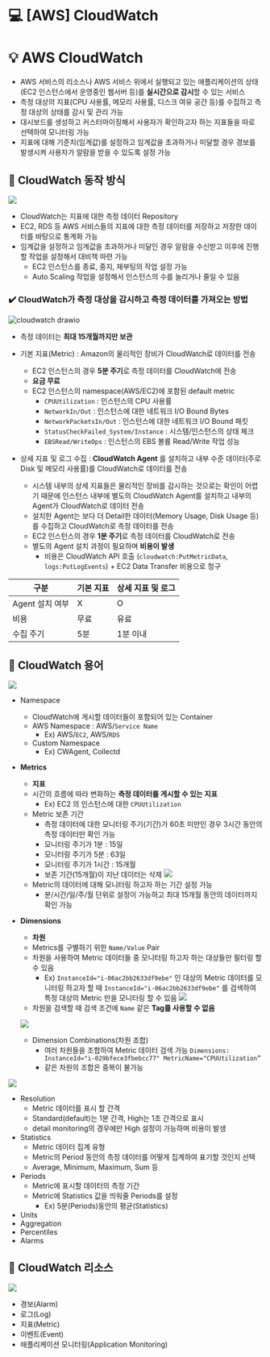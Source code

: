 💻 [AWS] CloudWatch
==================
# 💡 AWS CloudWatch 

* AWS 서비스의 리소스나 AWS 서비스 위에서 실행되고 있는 애플리케이션의 상태(EC2 인스턴스에서 운영중인 웹서버 등)를 **실시간으로 감시**할 수 있는 서비스
* 측정 대상의 지표(CPU 사용률, 메모리 사용률, 디스크 여유 공간 등)를 수집하고 측정 대상의 상태를 감시 및 관리 가능
* 대시보드를 생성하고 커스터마이징해서 사용자가 확인하고자 하는 지표들을 따로 선택하여 모니터링 가능
* 지표에 대해 기준치(임계값)를 설정하고 임계값을 초과하거나 미달할 경우 경보를 발생시켜 사용자가 알람을 받을 수 있도록 설정 가능


## 📌 CloudWatch 동작 방식

![](https://images.velog.io/images/dustjs159/post/5a76f9a1-7fb9-4e59-924f-196e26f5f652/%E1%84%89%E1%85%B3%E1%84%8F%E1%85%B3%E1%84%85%E1%85%B5%E1%86%AB%E1%84%89%E1%85%A3%E1%86%BA%202022-01-17%2019.27.42.png)

* CloudWatch는 지표에 대한 측정 데이터 Repository
* EC2, RDS 등 AWS 서비스들의 지표에 대한 측정 데이터를 저장하고 저장한 데이터를 바탕으로 통계화 가능 
* 임계값을 설정하고 임계값을 초과하거나 미달인 경우 알람을 수신받고 이후에 진행할 작업을 설정해서 대비책 마련 가능
  * EC2 인스턴스를 종료, 중지, 재부팅의 작업 설정 가능
  * Auto Scaling 작업을 설정해서 인스턴스의 수를 늘리거나 줄일 수 있음

### ✔️ CloudWatch가 측정 대상을 감시하고 측정 데이터를 가져오는 방법

![cloudwatch drawio](https://user-images.githubusercontent.com/57285121/201511729-a868359e-bd30-4806-84b4-c345ae4b8d57.png)

* 측정 데이터는 **최대 15개월까지만 보관**
* 기본 지표(Metric) : Amazon의 물리적인 장비가 CloudWatch로 데이터를 전송
  * EC2 인스턴스의 경우 **5분 주기**로 측정 데이터를 CloudWatch에 전송
  * **요금 무료**
  * EC2 인스턴스의 namespace(AWS/EC2)에 포함된 default metric
    * ``CPUUtilization`` : 인스턴스의 CPU 사용률
    * ``NetworkIn/Out`` : 인스턴스에 대한 네트워크 I/O Bound Bytes
    * ``NetworkPacketsIn/Out`` : 인스턴스에 대한 네트워크 I/O Bound 패킷
    * ``StatusCheckFailed_System/Instance`` : 시스템/인스턴스의 상태 체크
    * ``EBSRead/WriteOps`` : 인스턴스의 EBS 볼륨 Read/Write 작업 성능

* 상세 지표 및 로그 수집 : **CloudWatch Agent** 를 설치하고 내부 수준 데이터(주로 Disk 및 메모리 사용률)를 CloudWatch로 데이터를 전송
  * 시스템 내부의 상세 지표들은 물리적인 장비를 감시하는 것으로는 확인이 어렵기 때문에 인스턴스 내부에 별도의 CloudWatch Agent를 설치하고 내부의 Agent가 CloudWatch로 데이터 전송
  * 설치한 Agent는 보다 더 Detail한 데이터(Memory Usage, Disk Usage 등)를 수집하고 CloudWatch로 측정 데이터를 전송
  * EC2 인스턴스의 경우 **1분 주기**로 측정 데이터를 CloudWatch로 전송
  * 별도의 Agent 설치 과정이 필요하며 **비용이 발생**
    * 비용은 CloudWatch API 호출 (`cloudwatch:PutMetricData`, `logs:PutLogEvents`) + EC2 Data Transfer 비용으로 청구

|구분|기본 지표|상세 지표 및 로그|
|------|---|---|
|Agent 설치 여부|X|O|
|비용|무료|유료|
|수집 주기|5분|1분 이내|

## 📌 CloudWatch 용어

![](https://images.velog.io/images/dustjs159/post/656dc66a-3b03-485c-8f8b-afddac0445a2/%E1%84%89%E1%85%B3%E1%84%8F%E1%85%B3%E1%84%85%E1%85%B5%E1%86%AB%E1%84%89%E1%85%A3%E1%86%BA%202022-01-18%2009.08.58.png)

* Namespace
  * CloudWatch에 게시할 데이터들이 포함되어 있는 Container
  * AWS Namespace : AWS/``Service Name``
     * Ex) AWS/``EC2``, AWS/``RDS``
   * Custom Namespace
     * Ex) CWAgent, Collectd 
* **Metrics**
  * **지표**
  * 시간의 흐름에 따라 변화하는 **측정 데이터를 게시할 수 있는 지표**
    * Ex) EC2 의 인스턴스에 대한 ``CPUUtilization``
  * Metric 보존 기간
    * 측정 데이터에 대한 모니터링 주기(기간)가 60초 미만인 경우 3시간 동안의 측정 데이터만 확인 가능
    * 모니터링 주기가 1분 : 15일
    * 모니터링 주기가 5분 : 63일
    * 모니터링 주기가 1시간 : 15개월
    * 보존 기간(15개월)이 지난 데이터는 삭제
  ![](https://images.velog.io/images/dustjs159/post/d13a4a17-711e-4dc1-b993-732010519de3/%E1%84%89%E1%85%B3%E1%84%8F%E1%85%B3%E1%84%85%E1%85%B5%E1%86%AB%E1%84%89%E1%85%A3%E1%86%BA%202022-01-28%20%E1%84%8B%E1%85%A9%E1%84%8C%E1%85%A5%E1%86%AB%2012.25.49.png)
  * Metric의 데이터에 대해 모니터링 하고자 하는 기간 설정 가능
    * 분/시간/일/주/월 단위로 설정이 가능하고 최대 15개월 동안의 데이터까지 확인 가능
    
* **Dimensions**
  * **차원**
  * Metrics를 구별하기 위한 ``Name/Value`` Pair
  * 차원을 사용하여 Metric 데이터들 중 모니터링 하고자 하는 대상들만 필터링 할 수 있음
    * Ex) ``InstanceId="i-06ac2bb2633df9ebe"`` 인 대상의 Metric 데이터를 모니터링 하고자 할 때 ``InstanceId="i-06ac2bb2633df9ebe"`` 를 검색하여 특정 대상의 Metric 만을 모니터링 할 수 있음
    ![](https://images.velog.io/images/dustjs159/post/5f7cc37a-210d-4541-9d6d-e862817d2efa/%E1%84%89%E1%85%B3%E1%84%8F%E1%85%B3%E1%84%85%E1%85%B5%E1%86%AB%E1%84%89%E1%85%A3%E1%86%BA%202022-01-28%20%E1%84%8B%E1%85%A9%E1%84%8C%E1%85%A5%E1%86%AB%2012.38.00.png)
  * 차원을 검색할 때 검색 조건에 ``Name`` 같은 **Tag를 사용할 수 없음**
  
  ![](https://images.velog.io/images/dustjs159/post/980619a5-7b09-4eca-907e-e55d505e980b/%E1%84%89%E1%85%B3%E1%84%8F%E1%85%B3%E1%84%85%E1%85%B5%E1%86%AB%E1%84%89%E1%85%A3%E1%86%BA%202022-01-28%20%E1%84%8B%E1%85%A9%E1%84%8C%E1%85%A5%E1%86%AB%2012.40.47.png)

  * Dimension Combinations(차원 조합)
    * 여러 차원들을 조합하여 Metric 데이터 검색 가능 
    ``Dimensions: InstanceId="i-029bfece3fbebcc77" MetricName="CPUUtilization”``
    * 같은 차원의 조합은 중복이 불가능
    
![](https://images.velog.io/images/dustjs159/post/fceac0de-4843-45a9-b443-035d80619bfb/%E1%84%89%E1%85%B3%E1%84%8F%E1%85%B3%E1%84%85%E1%85%B5%E1%86%AB%E1%84%89%E1%85%A3%E1%86%BA%202022-01-28%20%E1%84%8B%E1%85%A9%E1%84%8C%E1%85%A5%E1%86%AB%2012.43.22.png)
    
* Resolution
  * Metric 데이터를 표시 할 간격
  * Standard(default)는 1분 간격, High는 1초 간격으로 표시
  * detail monitoring의 경우에만 High 설정이 가능하며 비용이 발생
* Statistics
  * Metric 데이터 집계 유형
  * Metric의 Period 동안의 측정 데이터를 어떻게 집계하여 표기할 것인지 선택
  * Average, Minimum, Maximum, Sum 등
* Periods
  * Metric에 표시할 데이터의 측정 기간
  * Metric에 Statistics 값을 띄워줄 Periods를 설정
    * Ex) 5분(Periods)동안의 평균(Statistics)
* Units
* Aggregation
* Percentiles
* Alarms


## 📌 CloudWatch 리소스

![](https://images.velog.io/images/dustjs159/post/fd3d581f-0b92-4898-ab40-8d130ebe320a/%E1%84%89%E1%85%B3%E1%84%8F%E1%85%B3%E1%84%85%E1%85%B5%E1%86%AB%E1%84%89%E1%85%A3%E1%86%BA%202022-01-24%2011.30.47.png)

* 경보(Alarm)
* 로그(Log)
* 지표(Metric)
* 이벤트(Event)
* 애플리케이션 모니터링(Application Monitoring)
